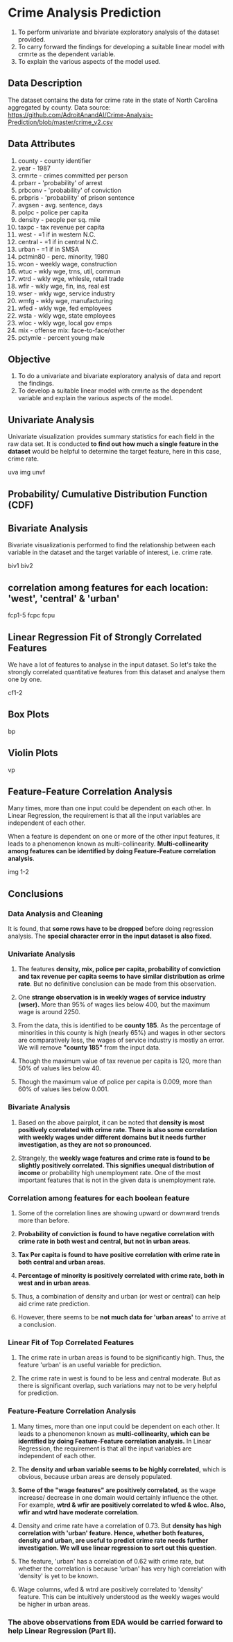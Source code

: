 # Crime Analysis Prediction

1. To perform univariate and bivariate exploratory analysis of the dataset provided.
2. To carry forward the findings for developing a suitable linear model with crmrte as the dependent variable.
3. To explain the various aspects of the model used.

## Data Description

The dataset contains the data for crime rate in the state of North Carolina aggregated by county. 
Data source: https://github.com/AdroitAnandAI/Crime-Analysis-Prediction/blob/master/crime_v2.csv

## Data Attributes

1. county - county identifier
2. year - 1987
3. crmrte - crimes committed per person
4. prbarr - 'probability' of arrest
5. prbconv - 'probability' of conviction
6. prbpris - 'probability' of prison sentence
7. avgsen - avg. sentence, days
8. polpc - police per capita
9. density - people per sq. mile
10. taxpc - tax revenue per capita
11. west - =1 if in western N.C.
12. central - =1 if in central N.C.
13. urban - =1 if in SMSA
14. pctmin80 - perc. minority, 1980
15. wcon - weekly wage, construction
16. wtuc - wkly wge, trns, util, commun
17. wtrd - wkly wge, whlesle, retail trade
18. wfir - wkly wge, fin, ins, real est
19. wser - wkly wge, service industry
20. wmfg - wkly wge, manufacturing
21. wfed - wkly wge, fed employees
22. wsta - wkly wge, state employees
23. wloc - wkly wge, local gov emps
24. mix - offense mix: face-to-face/other
25. pctymle - percent young male

## Objective

1. To do a univariate and bivariate exploratory analysis of data and report the findings. 
2. To develop a suitable linear model with crmrte as the dependent variable and explain the various aspects of the model.

## Univariate Analysis

Univariate visualization   provides summary statistics for each field in the raw data set. It is conducted **to find out how much a single feature in the dataset** would be helpful to determine the target feature, here in this case, crime rate.

uva img
unvf

## Probability/ Cumulative Distribution Function (CDF)

## Bivariate Analysis

Bivariate visualization is performed to find the relationship between each variable in the dataset and the target variable of interest, i.e. crime rate.

biv1
biv2

## correlation among features for each location: 'west', 'central' & 'urban'

fcp1-5
fcpc
fcpu

## Linear Regression Fit of Strongly Correlated Features

We have a lot of features to analyse in the input dataset. So let's take the strongly correlated quantitative features from this dataset and analyse them one by one.

cf1-2

## Box Plots

bp

## Violin Plots

vp

## Feature-Feature Correlation Analysis

Many times, more than one input could be dependent on each other. In Linear Regression, the requirement is that all the input variables are independent of each other.

When a feature is dependent on one or more of the other input features, it leads to a phenomenon known as multi-collinearity. **Multi-collinearity among features can be identified by doing Feature-Feature correlation analysis**.

img 1-2

## Conclusions

### Data Analysis and Cleaning

It is found, that **some rows have to be dropped** before doing regression analysis. The **special character error in the input dataset is also fixed**.

### Univariate Analysis

1. The features **density, mix, police per capita, probability of conviction and tax revenue per capita seems to have similar distribution as crime rate**. But no definitive conclusion can be made from this observation. 

2. One **strange observation is in weekly wages of service industry (wser).** More than 95% of wages lies below 400, but the maximum wage is around 2250.

3. From the data, this is identified to be **county 185**. As the percentage of minorities in this county is high (nearly 65%) and wages in other sectors are comparatively less, the wages of service industry is mostly an error. We will remove **"county 185"** from the input data.

4. Though the maximum value of tax revenue per capita is 120, more than 50% of values lies below 40.

5. Though the maximum value of police per capita is 0.009, more than 60% of values lies below 0.001.

### Bivariate Analysis

1. Based on the above pairplot, it can be noted that **density is most positively correlated with crime rate. There is also some correlation with weekly wages under different domains but it needs further investigation, as they are not so pronounced.**

2. Strangely, the **weekly wage features and crime rate is found to be slightly positively correlated. This signifies unequal distribution of income** or probability high unemployment rate. One of the most important features that is not in the given data is unemployment rate.

### Correlation among features for each boolean feature

1. Some of the correlation lines are showing upward or downward trends more than before.

2. **Probability of conviction is found to have negative correlation with crime rate in both west and central, but not in urban areas**.

3. **Tax Per capita is found to have positive correlation with crime rate in both central and urban areas**.

4. **Percentage of minority is positively correlated with crime rate, both in west and in urban areas**.

5. Thus, a combination of density and urban (or west or central) can help aid crime rate prediction.

6. However, there seems to be **not much data for 'urban areas'** to arrive at a conclusion.

### Linear Fit of Top Correlated Features

1. The crime rate in urban areas is found to be significantly high. Thus, the feature 'urban' is an useful variable for prediction.

2. The crime rate in west is found to be less and central moderate. But as there is significant overlap, such variations may not to be very helpful for prediction.

### Feature-Feature Correlation Analysis

1. Many times, more than one input could be dependent on each other. It leads to a phenomenon known as **multi-collinearity, which can be identified by doing Feature-Feature correlation analysis.** In Linear Regression, the requirement is that all the input variables are independent of each other.

2. The **density and urban variable seems to be highly correlated**, which is obvious, because urban areas are densely populated.

3. **Some of the "wage features" are positively correlated**, as the wage increase/ decrease in one domain would certainly influence the other. For example, **wtrd & wfir are positively correlated to wfed & wloc. Also, wfir and wtrd have moderate correlation**.

4. Density and crime rate have a correlation of 0.73. But **density has high correlation with 'urban' feature. Hence, whether both features, density and urban, are useful to predict crime rate needs further investigation. We wll use linear regression to sort out this question**.

5. The feature, 'urban' has a correlation of 0.62 with crime rate, but whether the correlation is because 'urban' has very high correlation with 'density' is yet to be known.

6. Wage columns, wfed & wtrd are positively correlated to 'density' feature. This can be intuitively understood as the weekly wages would be higher in urban areas.

### The above observations from EDA would be carried forward to help Linear Regression (Part II).
